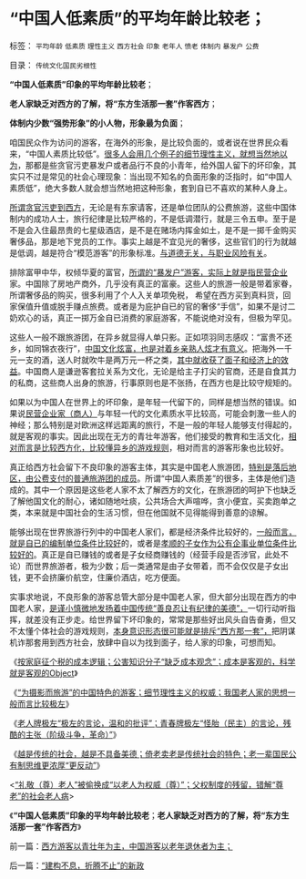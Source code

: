 # “中国人低素质”的平均年龄比较老；

标签： `平均年龄` `低素质` `理性主义` `西方社会` `印象` `老年人` `愤老` `体制内` `暴发户` `公费` 

目录： `传统文化国民劣根性`

**“中国人低素质”印象的平均年龄比较老**；

**老人家缺乏对西方的了解，将“东方生活那一套”作客西方**；

**体制内少数“强势形象”的小人物，形象最为负面**；

咱国民众作为访问的游客，在海外的形象，是比较负面的，或者说在世界民众看来，“中国人素质比较低”。[很多人会用几个例子的细节理性主义，就想当然地以为](../../../2012/5/3/“绝对真实”的“细节理性主义”制造谣言.md)，那都是些贪官污吏暴发户或者品行不良的小青年，给外国人留下的坏印象，其实只不过是常见的社会心理现象：当出现不知名的负面形象的泛指时，如“中国人素质低”，绝大多数人就会想当然地把这种形象，套到自已不喜欢的某种人身上。

[所谓贪官污吏到西方](../../../2012/3/18/贪官腐败伤害了公有制，但伤害老百姓的利益了吗？.md)，无论是有东家请客，还是单位团队的公费旅游，这些中国体制内的成功人士，旅行纪律是比较严格的，不是低调潜行，就是三令五申。至于是不是会入住最昂贵的七星级酒店，是不是在赌场内挥金如土，是不是一掷千金购买奢侈品，那是地下党员的工作。事实上越是不宜见光的奢侈，这些官们的行为就越是低调，越是符合“模范游客”的形象标准。[与道德无关，与职业风险有关](../../../2011/11/3/民愤极大的贪官是怎么炼成的.md)。

排除富甲中华，权倾华夏的富官，[所谓的“暴发户”游客，实际上就是指民营企业](../../../2009/8/7/生意难做，打肿脸充胖子的民营企业家.md)家。中国除了房地产商外，几乎没有真正的富豪。这些人的旅游一般是带着家眷，所谓奢侈品的购买，很多利用了个人入关单项免税，
希望在西方买到真料货，回家保值升值或脱手赚点旅费。或者是为庇护自已的官的奢侈“手信”，如果不是讨二奶欢心的话，真正一掷万金自已消费的家庭游客，不能说绝对没有，但极为罕见。

这些人一般不跟旅游团，在异乡就显得人单只影。正如项羽同志感叹：“富贵不还乡，如同锦衣夜行”，[中国文化炫富，也是对着乡亲熟人炫才有意义](../../../2012/2/28/官二代和富二代的行为差异，炫富者因为缺钱花；.md)。把海外一千元一支的酒，送人时就吹牛是两万元一杯之类，[其中就收获了面子和经济上的效益](../../../2012/2/17/为什么中国人的生活压力大？.md)。中国商人是谦逊客套拉关系为文化，无论是给主子打尖的官商，还是自食其力的私商，这些商人出身的旅游，行事原则也是不张扬，在西方也是比较守规矩的。

如果以为中国人在世界上的坏印象，是年轻一代留下的，同样是想当然的错误。如果说[民营企业家（商人）](../../../2009/8/7/生意难做，打肿脸充胖子的民营企业家.md)与年轻一代的文化素质水平比较高，可能会刺激一些人的神经；那么特别是对欧洲这样远距离的旅行，不是一般的年轻人能够支付得起的，就是客观的事实。因此出现在无方的青壮年游客，他们接受的教育和生活文化，[相对而言是比较西方化，比较懂异乡的游戏规则](../../../2009/6/14/认清西方社会所谓的人权价值观的真相.md)，相对而言的游客形象也比较好。

真正给西方社会留下不良印象的游客主体，其实是中国老人旅游团，[特别是落后地区，由公费支付的普通旅游团的成员](../../../2011/11/5/谁掩盖了国进民退的剪羊毛？.md)。所谓“中国人素质差”的很多，主体是他们造成的。其中一个原因是这些老人家不太了解西方的文化，在旅游团的呵护下也缺乏了解他国文化的耐心，诸如随地吐痰，公共场合大声喧哗，贪小便宜，买卖跑单之类，本来就是中国社会的生活习惯，但在他国就不见得能得到善意的谅解。

能够出现在世界旅游行列中的中国老人家们，都是经济条件比较好的，[一般而言，就是自已的编制单位条件比较好](../../../2009/8/9/单位是特权体制内的中国人的灵魂.md)的，或者是[孝顺的子女作为公有企事业单位条件比较好的](../../../2009/6/12/计划生育是错的.md)。真正是自已赚钱的或者是子女经商赚钱的（经营手段是否涉官，此处不论）而世界旅游者，极为少数；后一类通常是由子女带着，而不会仅仅是子女出钱，更不会挤廉价航空，住廉价酒店，吃方便面。

实事求地说，不良形象的游客总管大部分是中国老人家，但大部分出现在西方的中国老人家，[是谨小慎微地发扬着中国传统“善良忍让有纪律的美德”，](../../../2009/3/24/为什么有中国特色的四不象是不稳定的系统.md)一切行动听指挥，就差没有正步走。给世界留下坏印象的，常常是那些好出风头自告奋勇，但又不太懂个体社会的游戏规则，[本身意识形态很可能就是排斥“西方那一套”，](../../../2009/7/15/特权卫士高尚道德情操背后的小小自私.md)把阴谋机诈那套用到西方社会，放肆中自以为找到面子，给人家的印象，可想而知。

《[按家庭征个税的成本逻辑；公害知识分子“缺乏成本观念”；成本是客观的，科学就是客观的Object](../../../2012/8/19/公害知识分子要学会尊重“成本”.md)》

《[“为摄影而旅游”的中国特色的游客；细节理性主义的权威；我国老人家的思想一般而言比较极左](../../../2012/8/19/我国老人家的思想一般而言比较极左.md)》

《[老人牌极左“极左的言论，温和的批评”；青春牌极左“怪胎（民主）的言论，残酷的主张（阶级斗争，革命）”](../../../2012/8/19/愤老和愤青.md)》

《[越是传统的社会，越是不具备美德；倚老卖老是传统社会的特色；老一辈国民公有制思维更浓厚“更反动”](../../../2012/8/20/倚老卖老是传统社会的特色.md)》

<[“礼敬（尊）老人”被偷换成“以老人为权威（尊）”；父权制度的残留，错解“尊老”的社会老人病](../../../2012/8/20/西方游客以青壮年为主，中国游客以老年退休者为主；.md)>

《**“中国人低素质”印象的平均年龄比较老**；**老人家缺乏对西方的了解，将“东方生活那一套”作客西方**》



前一篇：[西方游客以青壮年为主，中国游客以老年退休者为主；](../../../2012/8/20/西方游客以青壮年为主，中国游客以老年退休者为主；.md)

后一篇：[“建构不息，折腾不止”的新政](../../../2012/8/20/“建构不息，折腾不止”的新政.md)